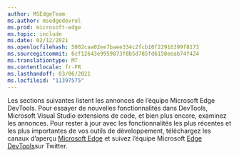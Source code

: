 ```yaml
---
author: MSEdgeTeam
ms.author: msedgedevrel
ms.prod: microsoft-edge
ms.topic: include
ms.date: 02/12/2021
ms.openlocfilehash: 5002caa02ee7baee334c2fcb10f22916399f8173
ms.sourcegitcommit: 6cf12643e9959873f8b5d785fd6158eeab74f424
ms.translationtype: MT
ms.contentlocale: fr-FR
ms.lasthandoff: 03/06/2021
ms.locfileid: "11397575"
---
```

Les sections suivantes listent les annonces de l’équipe Microsoft Edge DevTools.  Pour essayer de nouvelles fonctionnalités dans DevTools, Microsoft Visual Studio extensions de code, et bien plus encore, examinez les annonces.  Pour rester à jour avec les fonctionnalités les plus récentes et les plus importantes de vos outils de développement, téléchargez les canaux d’aperçu [Microsoft Edge][MicrosoftEdgePreviewChannels] et suivez l’équipe Microsoft [Edge DevTools][EdgeDevToolsTwitterAccount]sur Twitter.

<!-- links -->  

[MicrosoftEdgePreviewChannels]: https://www.microsoftedgeinsider.com/download "Canaux d’aperçu Microsoft Edge"  

[EdgeDevToolsTwitterAccount]: https://twitter.com/EdgeDevTools "@EdgeDevTools compte Twitter"  
